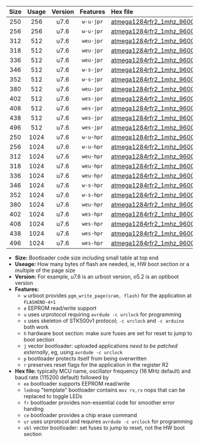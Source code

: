 |Size|Usage|Version|Features|Hex file|
|:-:|:-:|:-:|:-:|:--|
|250|256|u7.6|`w-u-jpr`|[atmega1284rfr2_1mhz_9600bps_ur_vbl.hex](https://raw.githubusercontent.com/stefanrueger/urboot/main/bootloaders/atmega1284rfr2/fcpu_1mhz/9600_bps/atmega1284rfr2_1mhz_9600bps_ur_vbl.hex)|
|256|256|u7.6|`w-u-jpr`|[atmega1284rfr2_1mhz_9600bps_lednop_ur_vbl.hex](https://raw.githubusercontent.com/stefanrueger/urboot/main/bootloaders/atmega1284rfr2/fcpu_1mhz/9600_bps/atmega1284rfr2_1mhz_9600bps_lednop_ur_vbl.hex)|
|312|512|u7.6|`weu-jpr`|[atmega1284rfr2_1mhz_9600bps_ee_ur_vbl.hex](https://raw.githubusercontent.com/stefanrueger/urboot/main/bootloaders/atmega1284rfr2/fcpu_1mhz/9600_bps/atmega1284rfr2_1mhz_9600bps_ee_ur_vbl.hex)|
|318|512|u7.6|`weu-jpr`|[atmega1284rfr2_1mhz_9600bps_ee_lednop_ur_vbl.hex](https://raw.githubusercontent.com/stefanrueger/urboot/main/bootloaders/atmega1284rfr2/fcpu_1mhz/9600_bps/atmega1284rfr2_1mhz_9600bps_ee_lednop_ur_vbl.hex)|
|336|512|u7.6|`weu-jpr`|[atmega1284rfr2_1mhz_9600bps_ee_lednop_fr_ur_vbl.hex](https://raw.githubusercontent.com/stefanrueger/urboot/main/bootloaders/atmega1284rfr2/fcpu_1mhz/9600_bps/atmega1284rfr2_1mhz_9600bps_ee_lednop_fr_ur_vbl.hex)|
|346|512|u7.6|`w-s-jpr`|[atmega1284rfr2_1mhz_9600bps_vbl.hex](https://raw.githubusercontent.com/stefanrueger/urboot/main/bootloaders/atmega1284rfr2/fcpu_1mhz/9600_bps/atmega1284rfr2_1mhz_9600bps_vbl.hex)|
|352|512|u7.6|`w-s-jpr`|[atmega1284rfr2_1mhz_9600bps_lednop_vbl.hex](https://raw.githubusercontent.com/stefanrueger/urboot/main/bootloaders/atmega1284rfr2/fcpu_1mhz/9600_bps/atmega1284rfr2_1mhz_9600bps_lednop_vbl.hex)|
|380|512|u7.6|`weu-jpr`|[atmega1284rfr2_1mhz_9600bps_ee_lednop_fr_ce_ur_vbl.hex](https://raw.githubusercontent.com/stefanrueger/urboot/main/bootloaders/atmega1284rfr2/fcpu_1mhz/9600_bps/atmega1284rfr2_1mhz_9600bps_ee_lednop_fr_ce_ur_vbl.hex)|
|402|512|u7.6|`wes-jpr`|[atmega1284rfr2_1mhz_9600bps_ee_vbl.hex](https://raw.githubusercontent.com/stefanrueger/urboot/main/bootloaders/atmega1284rfr2/fcpu_1mhz/9600_bps/atmega1284rfr2_1mhz_9600bps_ee_vbl.hex)|
|408|512|u7.6|`wes-jpr`|[atmega1284rfr2_1mhz_9600bps_ee_lednop_vbl.hex](https://raw.githubusercontent.com/stefanrueger/urboot/main/bootloaders/atmega1284rfr2/fcpu_1mhz/9600_bps/atmega1284rfr2_1mhz_9600bps_ee_lednop_vbl.hex)|
|438|512|u7.6|`wes-jpr`|[atmega1284rfr2_1mhz_9600bps_ee_lednop_fr_vbl.hex](https://raw.githubusercontent.com/stefanrueger/urboot/main/bootloaders/atmega1284rfr2/fcpu_1mhz/9600_bps/atmega1284rfr2_1mhz_9600bps_ee_lednop_fr_vbl.hex)|
|496|512|u7.6|`wes-jpr`|[atmega1284rfr2_1mhz_9600bps_ee_lednop_fr_ce_vbl.hex](https://raw.githubusercontent.com/stefanrueger/urboot/main/bootloaders/atmega1284rfr2/fcpu_1mhz/9600_bps/atmega1284rfr2_1mhz_9600bps_ee_lednop_fr_ce_vbl.hex)|
|250|1024|u7.6|`w-u-hpr`|[atmega1284rfr2_1mhz_9600bps_ur.hex](https://raw.githubusercontent.com/stefanrueger/urboot/main/bootloaders/atmega1284rfr2/fcpu_1mhz/9600_bps/atmega1284rfr2_1mhz_9600bps_ur.hex)|
|256|1024|u7.6|`w-u-hpr`|[atmega1284rfr2_1mhz_9600bps_lednop_ur.hex](https://raw.githubusercontent.com/stefanrueger/urboot/main/bootloaders/atmega1284rfr2/fcpu_1mhz/9600_bps/atmega1284rfr2_1mhz_9600bps_lednop_ur.hex)|
|312|1024|u7.6|`weu-hpr`|[atmega1284rfr2_1mhz_9600bps_ee_ur.hex](https://raw.githubusercontent.com/stefanrueger/urboot/main/bootloaders/atmega1284rfr2/fcpu_1mhz/9600_bps/atmega1284rfr2_1mhz_9600bps_ee_ur.hex)|
|318|1024|u7.6|`weu-hpr`|[atmega1284rfr2_1mhz_9600bps_ee_lednop_ur.hex](https://raw.githubusercontent.com/stefanrueger/urboot/main/bootloaders/atmega1284rfr2/fcpu_1mhz/9600_bps/atmega1284rfr2_1mhz_9600bps_ee_lednop_ur.hex)|
|336|1024|u7.6|`weu-hpr`|[atmega1284rfr2_1mhz_9600bps_ee_lednop_fr_ur.hex](https://raw.githubusercontent.com/stefanrueger/urboot/main/bootloaders/atmega1284rfr2/fcpu_1mhz/9600_bps/atmega1284rfr2_1mhz_9600bps_ee_lednop_fr_ur.hex)|
|346|1024|u7.6|`w-s-hpr`|[atmega1284rfr2_1mhz_9600bps.hex](https://raw.githubusercontent.com/stefanrueger/urboot/main/bootloaders/atmega1284rfr2/fcpu_1mhz/9600_bps/atmega1284rfr2_1mhz_9600bps.hex)|
|352|1024|u7.6|`w-s-hpr`|[atmega1284rfr2_1mhz_9600bps_lednop.hex](https://raw.githubusercontent.com/stefanrueger/urboot/main/bootloaders/atmega1284rfr2/fcpu_1mhz/9600_bps/atmega1284rfr2_1mhz_9600bps_lednop.hex)|
|380|1024|u7.6|`weu-hpr`|[atmega1284rfr2_1mhz_9600bps_ee_lednop_fr_ce_ur.hex](https://raw.githubusercontent.com/stefanrueger/urboot/main/bootloaders/atmega1284rfr2/fcpu_1mhz/9600_bps/atmega1284rfr2_1mhz_9600bps_ee_lednop_fr_ce_ur.hex)|
|402|1024|u7.6|`wes-hpr`|[atmega1284rfr2_1mhz_9600bps_ee.hex](https://raw.githubusercontent.com/stefanrueger/urboot/main/bootloaders/atmega1284rfr2/fcpu_1mhz/9600_bps/atmega1284rfr2_1mhz_9600bps_ee.hex)|
|408|1024|u7.6|`wes-hpr`|[atmega1284rfr2_1mhz_9600bps_ee_lednop.hex](https://raw.githubusercontent.com/stefanrueger/urboot/main/bootloaders/atmega1284rfr2/fcpu_1mhz/9600_bps/atmega1284rfr2_1mhz_9600bps_ee_lednop.hex)|
|438|1024|u7.6|`wes-hpr`|[atmega1284rfr2_1mhz_9600bps_ee_lednop_fr.hex](https://raw.githubusercontent.com/stefanrueger/urboot/main/bootloaders/atmega1284rfr2/fcpu_1mhz/9600_bps/atmega1284rfr2_1mhz_9600bps_ee_lednop_fr.hex)|
|496|1024|u7.6|`wes-hpr`|[atmega1284rfr2_1mhz_9600bps_ee_lednop_fr_ce.hex](https://raw.githubusercontent.com/stefanrueger/urboot/main/bootloaders/atmega1284rfr2/fcpu_1mhz/9600_bps/atmega1284rfr2_1mhz_9600bps_ee_lednop_fr_ce.hex)|

- **Size:** Bootloader code size including small table at top end
- **Useage:** How many bytes of flash are needed, ie, HW boot section or a multiple of the page size
- **Version:** For example, u7.6 is an urboot version, o5.2 is an optiboot version
- **Features:**
  + `w` urboot provides `pgm_write_page(sram, flash)` for the application at `FLASHEND-4+1`
  + `e` EEPROM read/write support
  + `u` uses urprotocol requiring `avrdude -c urclock` for programming
  + `s` uses skeleton of STK500v1 protocol; `-c urclock` and `-c arduino` both work
  + `h` hardware boot section: make sure fuses are set for reset to jump to boot section
  + `j` vector bootloader: uploaded applications *need to be patched externally*, eg, using `avrdude -c urclock`
  + `p` bootloader protects itself from being overwritten
  + `r` preserves reset flags for the application in the register R2
- **Hex file:** typically MCU name, oscillator frequency (16 MHz default) and baud rate (115200 default) followed by
  + `ee` bootloader supports EEPROM read/write
  + `lednop` "template" bootloader contains `mov rx,rx` nops that can be replaced to toggle LEDs
  + `fr` bootloader provides non-essential code for smoother error handing
  + `ce` bootloader provides a chip erase command
  + `ur` uses urprotocol and requires `avrdude -c urclock` for programming
  + `vbl` vector bootloader: set fuses to jump to reset, not the HW boot section
